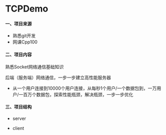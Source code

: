 # TCPDemo

#### 一、项目来源

- 熟悉git开发
- 网课Cpp100

#### 二、项目内容

熟悉Socket网络通信基础知识

后端（服务端）网络通信，一步一步建立高性能服务器

- 从一个用户连接到10000个用户连接，从每秒1个用户/一个数据包到，一万用户/一百万个数据包，探索性能瓶颈，解决瓶颈，一步一步优化

#### 三、项目结构

- server



- client
